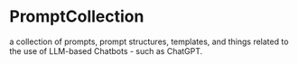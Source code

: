 # PromptCollection

a collection of prompts, prompt structures, templates, and things related to the use of LLM-based Chatbots - such as ChatGPT.